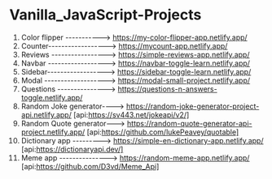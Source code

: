 # Vanilla_JavaScript-Projects

1. Color flipper -----------> https://my-color-flipper-app.netlify.app/
2. Counter------------------> https://mycount-app.netlify.app/
3. Reviews -----------------> https://simple-reviews-app.netlify.app/
4. Navbar ------------------> https://navbar-toggle-learn.netlify.app/
5. Sidebar------------------> https://sidebar-toggle-learn.netlify.app/
6. Modal -------------------> https://modal-small-project.netlify.app/
7. Questions ---------------> https://questions-n-answers-toggle.netlify.app/
8. Random Joke generator----> https://random-joke-generator-project-api.netlify.app/ [api:https://sv443.net/jokeapi/v2/]
9. Random Quote generator---> https://random-quote-generator-api-project.netlify.app/ [api:https://github.com/lukePeavey/quotable]
10. Dictionary app ---------> https://simple-en-dictionary-app.netlify.app/ [api:https://dictionaryapi.dev/]
11. Meme app ---------------> https://random-meme-app.netlify.app/ [api:https://github.com/D3vd/Meme_Api]
